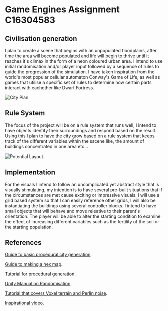 # Game Engines Assignment C16304583
## Civilisation generation
I plan to create a scene that begins with an unpopulated floodplains, after time the area will become populated and life will begin to thrive until it reaches it's climax in the form of a neon coloured urban area. I intend to use initial randomisation and/or player input followed by a sequence of rules to guide the progression of the simulation. I have taken inspiration from the world's most popular cellular automaton Conway's Game of Life, as well as games that utilise a specific set of rules to determine how certain parts interact with eachother like Dwarf Fortress.

![City Plan](https://cdn-images-1.medium.com/max/1600/0*dmAdV2GrWAIkNqa5.jpg)

## Rule System
The focus of the project will be on a rule system that runs well, I intend to have objects identify their surroundings and respond based on the result. Using this I plan to have the city grow based on a rule system that keeps track of the different variables within the sscene like, the amount of buildings concentrated in one area etc...

![Potential Layout](https://steemitimages.com/0x0/https://static.wixstatic.com/media/02f673_8db3f403779947e285d2ff2646d8e297~mv2.png/v1/fit/w_350,h_449,al_c,q_90/file.webp).

## Implementation
For the visuals I intend to follow an uncomplicated yet abstract style that is visually stimulating, my intention is to have several pre-built situations that if the circumstances are met cause exciting or impressive visuals. I will use a grid based system so that I can easily reference other grids, I will also be instantiating the buildings using several controller blocks. I intend to have small objects that will behave and move releative to their parent's orientation. The player will be able to alter the starting condition to examine the effect of increasing different variables such as the fertility of the soil or the starting population.

## References
[Guide to basic procedural city generation](https://www.youtube.com/watch?v=xkuniXI3SEE).

[Guide to making a hex map](https://catlikecoding.com/unity/tutorials/hex-map/part-1/).

[Tutorial for procedural generation](https://www.red-gate.com/simple-talk/dotnet/c-programming/procedural-generation-unity-c/).

[Unity Manual on Randomisation](https://docs.unity3d.com/Manual/RandomNumbers.html).

[Tutorial that covers Voxel terrain and Perlin noise](https://forum.unity.com/threads/tutorial-procedural-meshes-and-voxel-terrain-c.198651/).

[Inspirational video](https://www.youtube.com/watch?v=TWpgMDCW874).
